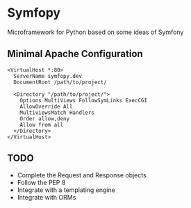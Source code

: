 Symfopy
=======

Microframework for Python based on some ideas of Symfony

## Minimal Apache Configuration

    <VirtualHost *:80>
      ServerName symfopy.dev
      DocumentRoot /path/to/project/

      <Directory "/path/to/project/">
        Options MultiViews FollowSymLinks ExecCGI
        AllowOverride All
        MultiviewsMatch Handlers
        Order allow,deny
        Allow from all
      </Directory>
    </VirtualHost>

## TODO
- Complete the Request and Response objects
- Follow the PEP 8
- Integrate with a templating engine
- Integrate with ORMs
